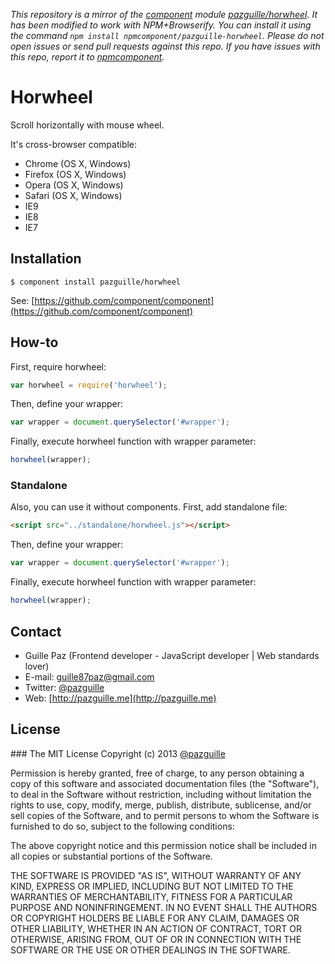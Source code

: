 *This repository is a mirror of the [component](http://component.io) module [pazguille/horwheel](http://github.com/pazguille/horwheel). It has been modified to work with NPM+Browserify. You can install it using the command `npm install npmcomponent/pazguille-horwheel`. Please do not open issues or send pull requests against this repo. If you have issues with this repo, report it to [npmcomponent](https://github.com/airportyh/npmcomponent).*
# Horwheel

Scroll horizontally with mouse wheel.

It's cross-browser compatible:
- Chrome (OS X, Windows)
- Firefox (OS X, Windows)
- Opera (OS X, Windows)
- Safari (OS X, Windows)
- IE9
- IE8
- IE7

## Installation

	$ component install pazguille/horwheel

See: [https://github.com/component/component](https://github.com/component/component)

## How-to
First, require horwheel:
```js
var horwheel = require('horwheel');
```

Then, define your wrapper:
```js
var wrapper = document.querySelector('#wrapper');
```

Finally, execute horwheel function with wrapper parameter:
```js
horwheel(wrapper);
```

### Standalone
Also, you can use it without components.
First, add standalone file:
```html
<script src="../standalone/horwheel.js"></script>
```

Then, define your wrapper:
```js
var wrapper = document.querySelector('#wrapper');
```

Finally, execute horwheel function with wrapper parameter:
```js
horwheel(wrapper);
```

## Contact
- Guille Paz (Frontend developer - JavaScript developer | Web standards lover)
- E-mail: [guille87paz@gmail.com](mailto:guille87paz@gmail.com)
- Twitter: [@pazguille](http://twitter.com/pazguille)
- Web: [http://pazguille.me](http://pazguille.me)

## License
### The MIT License
Copyright (c) 2013 [@pazguille](http://twitter.com/pazguille)

Permission is hereby granted, free of charge, to any person obtaining a copy
of this software and associated documentation files (the "Software"), to deal
in the Software without restriction, including without limitation the rights
to use, copy, modify, merge, publish, distribute, sublicense, and/or sell
copies of the Software, and to permit persons to whom the Software is
furnished to do so, subject to the following conditions:

The above copyright notice and this permission notice shall be included in
all copies or substantial portions of the Software.

THE SOFTWARE IS PROVIDED "AS IS", WITHOUT WARRANTY OF ANY KIND, EXPRESS OR
IMPLIED, INCLUDING BUT NOT LIMITED TO THE WARRANTIES OF MERCHANTABILITY,
FITNESS FOR A PARTICULAR PURPOSE AND NONINFRINGEMENT. IN NO EVENT SHALL THE
AUTHORS OR COPYRIGHT HOLDERS BE LIABLE FOR ANY CLAIM, DAMAGES OR OTHER
LIABILITY, WHETHER IN AN ACTION OF CONTRACT, TORT OR OTHERWISE, ARISING FROM,
OUT OF OR IN CONNECTION WITH THE SOFTWARE OR THE USE OR OTHER DEALINGS IN
THE SOFTWARE.
